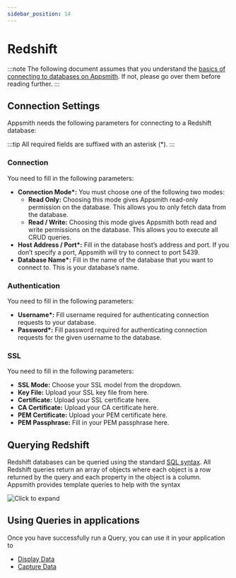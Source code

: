 ```yaml
---
sidebar_position: 14
---
```

# Redshift

:::note
The following document assumes that you understand the [basics of connecting to databases on Appsmith](/core-concepts/connecting-to-data-sources/connecting-to-databases.md#connecting-to-a-database). If not, please go over them before reading further.
:::

## Connection Settings

Appsmith needs the following parameters for connecting to a Redshift database:

:::tip
All required fields are suffixed with an asterisk (\*).
:::

### **Connection**

You need to fill in the following parameters:

* **Connection Mode\*:** You must choose one of the following two modes:
  * **Read Only:** Choosing this mode gives Appsmith read-only permission on the database. This allows you to only fetch data from the database.
  * **Read / Write:** Choosing this mode gives Appsmith both read and write permissions on the database. This allows you to execute all CRUD queries.
* **Host Address / Port\*:** Fill in the database host’s address and port. If you don’t specify a port, Appsmith will try to connect to port 5439.
* **Database Name\*:** Fill in the name of the database that you want to connect to. This is your database’s name.

### **Authentication**

You need to fill in the following parameters:

* **Username\*:** Fill username required for authenticating connection requests to your database.
* **Password\*:** Fill password required for authenticating connection requests for the given username to the database.

### **SSL**

You need to fill in the following parameters:

* **SSL Mode:** Choose your SSL model from the dropdown.
* **Key File:** Upload your SSL key file from here.
* **Certificate:** Upload your SSL certificate here.
* **CA Certificate:** Upload your CA certificate here.
* **PEM Certificate:** Upload your PEM certificate here.
* **PEM Passphrase:** Fill in your PEM passphrase here.

## Querying Redshift

Redshift databases can be queried using the standard [SQL syntax](https://docs.aws.amazon.com/redshift/latest/dg/cm\_chap\_SQLCommandRef.html). All Redshift queries return an array of objects where each object is a row returned by the query and each property in the object is a column. Appsmith provides template queries to help with the syntax

![Click to expand](/img/redshift_query_widget_input.gif)

## Using Queries in applications

Once you have successfully run a Query, you can use it in your application to

* [Display Data](/core-concepts/data-access-and-binding/displaying-data-read/)
* [Capture Data](/core-concepts/data-access-and-binding/capturing-data-write/)
